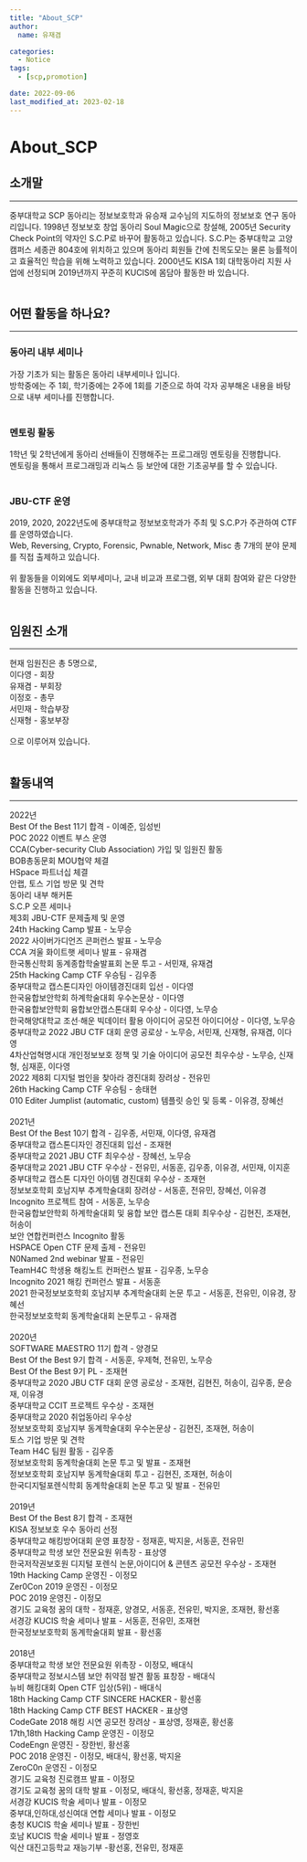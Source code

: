 ```yaml
---
title: "About_SCP"
author:
  name: 유재겸

categories:
  - Notice
tags:
  - [scp,promotion] 

date: 2022-09-06
last_modified_at: 2023-02-18
---
```

# About_SCP


## 소개말
***
중부대학교 SCP 동아리는 정보보호학과 유승재 교수님의 지도하의 정보보호 연구 동아리입니다. 1998년 정보보호 창업 동아리 Soul Magic으로 창설해, 2005년 Security Check Point의 약자인 S.C.P로 바꾸어 활동하고 있습니다. S.C.P는 중부대학교 고양캠퍼스 세종관 804호에 위치하고 있으며 동아리 회원들 간에 친목도모는 물론 능률적이고 효율적인 학습을 위해 노력하고 있습니다. 2000년도 KISA 1회 대학동아리 지원 사업에 선정되며 2019년까지 꾸준히 KUCIS에 몸담아 활동한 바 있습니다.
<br><br>

## 어떤 활동을 하나요?
***
### 동아리 내부 세미나
가장 기초가 되는 활동은 동아리 내부세미나 입니다.<br>
방학중에는 주 1회, 학기중에는 2주에 1회를 기준으로 하여 각자 공부해온 내용을 바탕으로 내부 세미나를 진행합니다.<br>
<span style="color:red">
<br>
### 멘토링 활동
1학년 및 2학년에게 동아리 선배들이 진행해주는 프로그래밍 멘토링을 진행합니다.<br>
멘토링을 통해서 프로그래밍과 리눅스 등 보안에 대한 기초공부를 할 수 있습니다.<br>
<span style="color:red">
<br>
### JBU-CTF 운영
2019, 2020, 2022년도에 중부대학교 정보보호학과가 주최 및 S.C.P가 주관하여 CTF를 운영하였습니다.<br>
Web, Reversing, Crypto, Forensic, Pwnable, Network, Misc 총 7개의 분야 문제를 직접 출제하고 있습니다.<br>
<br>
위 활동들을 이외에도 외부세미나, 교내 비교과 프로그램, 외부 대회 참여와 같은 다양한 활동을 진행하고 있습니다.
<br><br>
  
## 임원진 소개
***
현재 임원진은 총 5명으로,
<br>
이다영 - 회장<br>
유재겸 - 부회장<br>
이정호 - 총무<br>
서민재 - 학습부장<br>
신재형 - 홍보부장<br>
<br>
으로 이루어져 있습니다.
<br><br>

## 활동내역
***

2022년
<br>
Best Of the Best 11기 합격 - 이예준, 임성빈<br>
POC 2022 이벤트 부스 운영<br>
CCA(Cyber-security Club Association) 가입 및 임원진 활동<br>
BOB총동문회 MOU협약 체결<br>
HSpace 파트너십 체결<br>
안랩, 토스 기업 방문 및 견학<br>
동아리 내부 해커톤<br>
S.C.P 오픈 세미나<br>
제3회 JBU-CTF 문제출제 및 운영<br>
24th Hacking Camp 발표 - 노무승<br>
2022 사이버가디언즈 콘퍼런스 발표 - 노무승<br>
CCA 겨울 화이트햇 세미나 발표 - 유재겸<br>
한국통신학회 동계종합학술발표회 논문 투고 - 서민재, 유재겸<br>
25th Hacking Camp CTF 우승팀 - 김우종<br>
중부대학교 캡스톤디자인 아이템경진대회 입선 - 이다영<br>
한국융합보안학회 하계학술대회 우수논문상 - 이다영<br>
한국융합보안학회 융합보안캡스톤대회 우수상 - 이다영, 노무승<br>
한국해양대학교 조선·해운 빅데이터 활용 아이디어 공모전 아이디어상 - 이다영, 노무승<br>
중부대학교 2022 JBU CTF 대회 운영 공로상 - 노무승, 서민재, 신재형, 유재겸, 이다영<br>
4차산업혁명시대 개인정보보호 정책 및 기술 아이디어 공모전 최우수상 - 노무승, 신재형, 심재훈, 이다영<br>
2022 제8회 디지털 범인을 찾아라 경진대회 장려상 - 전유민<br>
26th Hacking Camp CTF 우승팀 - 송태현<br>
010 Editer Jumplist (automatic, custom) 템플릿 승인 및 등록 - 이유경, 장혜선<br>
<br>
2021년
<br>
Best Of the Best 10기 합격 - 김우종, 서민재, 이다영, 유재겸<br>
중부대학교 캡스톤디자인 경진대회 입선 - 조재현<br>
중부대학교 2021 JBU CTF 최우수상 - 장혜선, 노무승<br>
중부대학교 2021 JBU CTF 우수상 - 전유민, 서동훈, 김우종, 이유경, 서민재, 이지훈<br>
중부대학교 캡스톤 디자인 아이템 경진대회 우수상 - 조재현<br>
정보보호학회 호남지부 추계학술대회 장려상 - 서동훈, 전유민, 장혜선, 이유경<br>
Incognito 프로젝트 참여 - 서동훈, 노무승<br>
한국융합보안학회 하계학술대회 및 융합 보안 캡스톤 대회 최우수상 - 김현진, 조재현, 허송이<br>
보안 연합컨퍼런스 Incognito 활동<br>
HSPACE Open CTF 문제 출제 - 전유민<br>
N0Named 2nd webinar 발표 - 전유민<br>
TeamH4C 학생용 해킹노트 컨퍼런스 발표 - 김우종, 노무승<br>
Incognito 2021 해킹 컨퍼런스 발표 - 서동훈<br>
2021 한국정보보호학회 호남지부 추계학술대회 논문 투고 - 서동훈, 전유민, 이유경, 장혜선<br>
한국정보보호학회 동계학술대회 논문투고 - 유재겸<br>
<br>
2020년
<br>
SOFTWARE MAESTRO 11기 합격 - 양경모<br>
Best Of the Best 9기 합격 - 서동훈, 우제혁, 전유민, 노무승<br>
Best Of the Best 9기 PL - 조재현<br>
중부대학교 2020 JBU CTF 대회 운영 공로상 - 조재현, 김현진, 허송이, 김우종, 문승재, 이유경<br>
중부대학교 CCIT 프로젝트 우수상 - 조재현<br>
중부대학교 2020 취업동아리 우수상<br>
정보보호학회 호남지부 동계학술대회 우수논문상 - 김현진, 조재현, 허송이<br>
토스 기업 방문 및 견학<br>
Team H4C 팀원 활동 - 김우종<br>
정보보호학회 동계학술대회 논문 투고 및 발표 - 조재현<br>
정보보호학회 호남지부 동계학술대회 투고 - 김현진, 조재현, 허송이<br>
한국디지털포렌식학회 동계학술대회 논문 투고 및 발표 - 전유민<br>
<br>
2019년
<br>
Best Of the Best 8기 합격 - 조재현<br>
KISA 정보보호 우수 동아리 선정<br>
중부대학교 해킹방어대회 운영 표창장 - 정재훈, 박지윤, 서동훈, 전유민<br>
중부대학교 학생 보안 전문요원 위촉장 - 표상영<br>
한국저작권보호원 디지털 포렌식 논문,아이디어 & 콘텐츠 공모전 우수상 - 조재현<br>
19th Hacking Camp 운영진 - 이정모<br>
Zer0Con 2019 운영진 - 이정모<br>
POC 2019 운영진 - 이정모<br>
경기도 교육청 꿈의 대학 - 정재훈, 양경모,
서동훈, 전유민, 박지윤, 조재현, 황선홍<br>
서경강 KUCIS 학술 세미나 발표 - 서동훈, 전유민, 조재현<br>
한국정보보호학회 동계학술대회 발표 - 황선홍<br>
<br>
2018년
<br>
중부대학교 학생 보안 전문요원 위촉장 - 이정모, 배대식<br>
중부대학교 정보시스템 보안 취약점 발견 활동 표창장 - 배대식<br>
뉴비 해킹대회 Open CTF 입상(5위) - 배대식<br>
18th Hacking Camp CTF SINCERE HACKER - 황선홍<br>
18th Hacking Camp CTF BEST HACKER - 표상영<br>
CodeGate 2018 해킹 시연 공모전 장려상 - 표상영, 정재훈, 황선홍<br>
17th,18th Hacking Camp 운영진 - 이정모<br>
CodeEngn 운영진 - 장한빈, 황선홍<br>
POC 2018 운영진 - 이정모, 배대식, 황선홍, 박지윤<br>
ZeroC0n 운영진 - 이정모<br>
경기도 교육청 진로캠프 발표 - 이정모<br>
경기도 교육청 꿈의 대학 발표 - 이정모, 배대식, 황선홍, 정재훈, 박지윤<br>
서경강 KUCIS 학술 세미나 발표 - 이정모<br>
중부대,인하대,성신여대 연합 세미나 발표 - 이정모<br>
충청 KUCIS 학술 세미나 발표 - 장한빈<br>
호남 KUCIS 학술 세미나 발표 - 정영호<br>
익산 대진고등학교 재능기부 -황선홍, 전유민, 정재훈<br>
<br>
